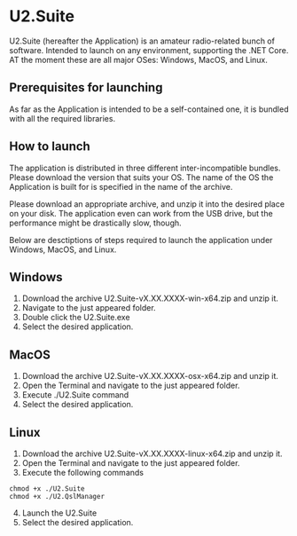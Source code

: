 # U2.Suite

U2.Suite (hereafter the Application) is an amateur radio-related bunch of software.
Intended to launch on any environment, supporting the .NET Core. 
AT the moment these are all major OSes: Windows, MacOS, and Linux. 

## Prerequisites for launching

As far as the Application is intended to be a self-contained one, it is bundled with all the required libraries.

## How to launch

The application is distributed in three different inter-incompatible bundles.
Please download the version that suits your OS.
The name of the OS the Application is built for is specified in the name of the archive.

Please download an appropriate archive, and unzip it into the desired place on your disk.
The application even can work from the USB drive, but the performance might be drastically slow, though.

Below are desctiptions of steps required to launch the application under Windows, MacOS, and Linux.

## Windows

1. Download the archive U2.Suite-vX.XX.XXXX-win-x64.zip and unzip it. 
2. Navigate to the just appeared folder.
3. Double click the U2.Suite.exe
4. Select the desired application.

## MacOS

1. Download the archive U2.Suite-vX.XX.XXXX-osx-x64.zip and unzip it.
2. Open the Terminal and navigate to the just appeared folder.
3. Execute ./U2.Suite command
4. Select the desired application.

## Linux

1. Download the archive U2.Suite-vX.XX.XXXX-linux-x64.zip and unzip it. 
2. Open the Terminal and navigate to the just appeared folder.
3. Execute the following commands
```
chmod +x ./U2.Suite
chmod +x ./U2.QslManager
```
4. Launch the U2.Suite
5. Select the desired application.


